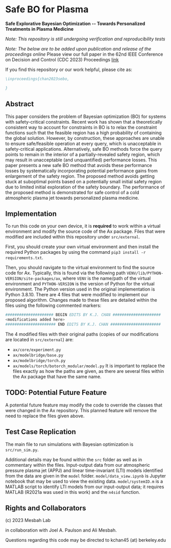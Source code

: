 # Safe BO for Plasma
**Safe Explorative Bayesian Optimization -- Towards Personalized Treatments in Plasma Medicine**

*Note: This repository is still undergoing verification and reproducibility tests*

*Note: The below are to be added upon publication and release of the proceedings online*
Please view our full paper in the 62nd IEEE Conference on Decision and Control (CDC 2023) Proceedings [link]()

If you find this repository or our work helpful, please cite as:
``` bibtex
\inproceedings{chan2023sebo,

}
```

## Abstract
This paper considers the problem of Bayesian optimization (BO) for systems with safety-critical constraints. Recent work has shown that a theoretically consistent way to account for constraints in BO is to relax the constraint functions such that the feasible region has a high probability of containing the global solution. However, by construction, these approaches are unable to ensure safe/feasible operation at every query, which is unacceptable in safety-critical applications. Alternatively, safe BO methods force the query points to remain in the interior of a partially-revealed safety region, which may result in unacceptable (and unquantified) performance losses. This paper presents a new safe BO method that avoids these performance losses by systematically incorporating potential performance gains from enlargement of the safety region. The proposed method avoids getting stuck at suboptimal points based on a potentially small initial safety region due to limited initial exploration of the safety boundary. The performance of the proposed method is demonstrated for safe control of a cold atmospheric plasma jet towards personalized plasma medicine.


## Implementation
To run this code on your own device, it is **required** to work within a virtual environment and modify the source code of the Ax package. Files that were modified are included within this repository under `src/external`.

First, you should create your own virtual environment and then install the required Python packages by using the command `pip3 install -r requirements.txt`.

Then, you should navigate to the virtual environment to find the source code for Ax. Typically, this is found via the following path `VENV/lib/PYTHON-VERSION/site-packages/ax`, where `VENV` is the name/path of the virtual environment and `PYTHON-VERSION` is the version of Python for the virtual environment. The Python version used in the original implementation is Python 3.8.10. There are 4 files that were modified to implement our proposed algorithm. Changes made to these files are detailed within the files using the following commented markers:
``` python
##################### BEGIN EDITS BY K.J. CHAN #####################
<modifications added here>
###################### END EDITS BY K.J. CHAN ######################
```
The 4 modified files with their original paths (copies of our modifications are located in `src/external`) are:
* `ax/core/experiment.py`
* `ax/modelbridge/base.py`
* `ax/modelbridge/torch.py`
* `ax/models/torch/botorch_modular/model.py`
It is important to replace the files exactly as how the paths are given, as there are several files within the Ax package that have the same name.

## TODO: Potential Future Feature
A potential future feature may modify the code to override the classes that were changed in the Ax repository. This planned feature will remove the need to replace the files given above.

## Test Case Replication
The main file to run simulations with Bayesian optimization is `src/run_sim.py`.

Additional details may be found within the `src` folder as well as in commentary within the files. Input-output data from our atmospheric pressure plasma jet (APPJ) and linear time-invariant (LTI) models identified from the data are given in the `model` folder. `model/data_view.ipynb` is Jupyter notebook that may be used to view the existing data. `model/systemID.m` is a MATLAB script to identify LTI models from our input-output data; it requires MATLAB (R2021a was used in this work) and the `n4sid` function.

## Rights and Collaborators
(c) 2023 Mesbah Lab

in collaboration with Joel A. Paulson and Ali Mesbah.

Questions regarding this code may be directed to kchan45 (at) berkeley.edu

